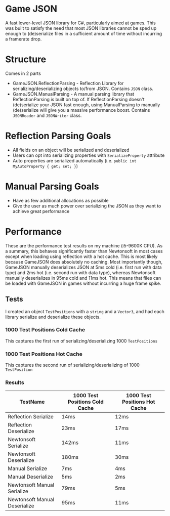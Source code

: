 # Game JSON
A fast lower-level JSON library for C#, particularly aimed at games. This was built to satisfy the need that most JSON libraries cannot be sped up enough to (de)serialize files in a sufficient amount of time without incurring a framerate drop. 

# Structure
Comes in 2 parts
* GameJSON.ReflectionParsing - Reflection Library for serializing/deserializing objects to/from JSON. Contains `JSON` class.
* GameJSON.ManualParsing - A manual parsing library that ReflectionParsing is built on top of. If ReflectionParsing doesn't (de)serialize your JSON fast enough, using ManualParsing to manually (de)serialize will give you a massive performance boost. Contains `JSONReader` and `JSONWriter` class.

# Reflection Parsing Goals
* All fields on an object will be serialized and deserialized 
* Users can opt into serializing properties with `SerializeProperty` attribute
* Auto properties are serialized automatically (i.e. `public int MyAutoProperty { get; set; }`)

# Manual Parsing Goals
* Have as few additional allocations as possible
* Give the user as much power over serializing the JSON as they want to achieve great performance

# Performance

These are the performance test results on my machine (i5-9600K CPU). As a summary, this behaves significantly faster than Newtonsoft in most cases except when loading using reflection with a hot cache. This is most likely because GameJSON does absolutely no caching. Most importantly though, GameJSON manually deserializes JSON at 5ms cold (i.e. first run with data type) and 2ms hot (i.e. second run with data type), whereas Newtonsoft manually deserializes in 95ms cold and 11ms hot. This means that files can be loaded with GameJSON in games without incurring a huge frame spike.

## Tests
I created an object `TestPositions` with a `string` and a `Vector3`, and had each library serialize and deserialize these objects.

### 1000 Test Positions Cold Cache
This captures the first run of serializing/deserializing 1000 `TestPositions`

### 1000 Test Positions Hot Cache
This captures the second run of serializing/deserializing of 1000 `TestPosition`

### Results
| TestName                      | 1000 Test Positions Cold Cache | 1000 Test Positions Hot Cache |
| ----------------------------- | ------------------------------ | ----------------------------- |
| Reflection Serialize          | 14ms                           | 12ms                          |
| Reflection Deserialize        | 23ms                           | 17ms                          |
| Newtonsoft Serialize          | 142ms                          | 11ms                          |
| Newtonsoft Deserialize        | 180ms                          | 30ms                          |
| Manual Serialize              | 7ms                            | 4ms                           |
| Manual Deserialize            | 5ms                            | 2ms                           |
| Newtonsoft Manual Serialize   | 79ms                           | 5ms                           |
| Newtonsoft Manual Deserialize | 95ms                           | 11ms                          |
